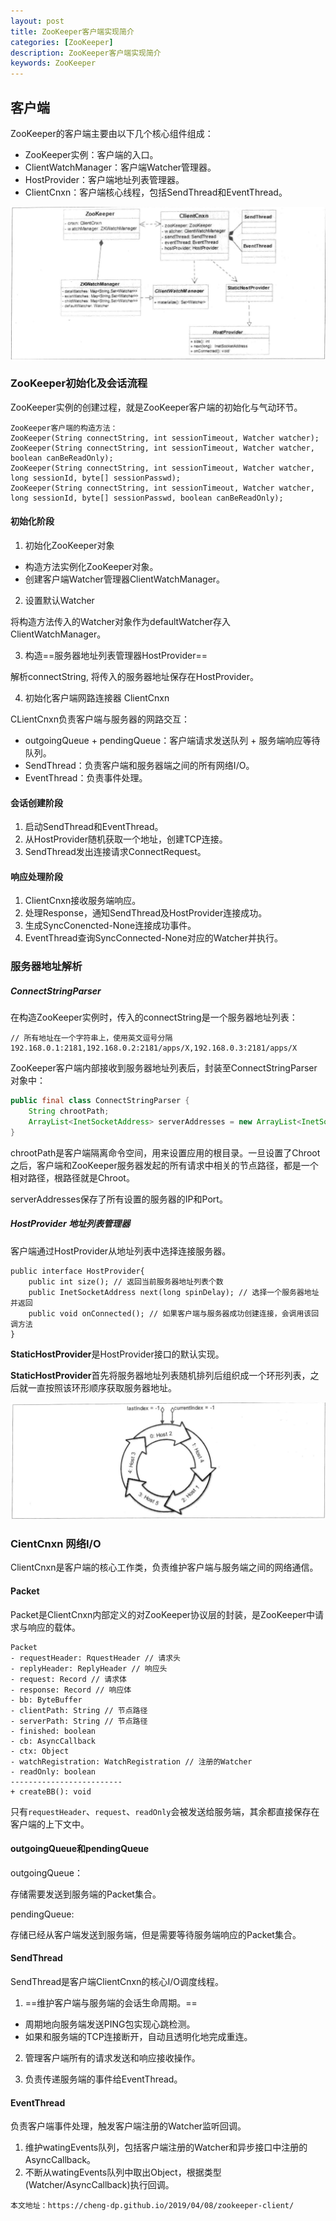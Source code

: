 ```yaml
---
layout: post
title: ZooKeeper客户端实现简介
categories: [ZooKeeper]
description: ZooKeeper客户端实现简介
keywords: ZooKeeper
---
```


## 客户端

ZooKeeper的客户端主要由以下几个核心组件组成：
- ZooKeeper实例：客户端的入口。
- ClientWatchManager：客户端Watcher管理器。
- HostProvider：客户端地址列表管理器。
- ClientCnxn：客户端核心线程，包括SendThread和EventThread。

![image](https://raw.githubusercontent.com/cheng-dp/ImageHostInGithub/master/zookeeper_client_structure.png)

### ZooKeeper初始化及会话流程

ZooKeeper实例的创建过程，就是ZooKeeper客户端的初始化与气动环节。
```
ZooKeeper客户端的构造方法：
ZooKeeper(String connectString, int sessionTimeout, Watcher watcher);
ZooKeeper(String connectString, int sessionTimeout, Watcher watcher, boolean canBeReadOnly);
ZooKeeper(String connectString, int sessionTimeout, Watcher watcher, long sessionId, byte[] sessionPasswd);
ZooKeeper(String connectString, int sessionTimeout, Watcher watcher, long sessionId, byte[] sessionPasswd, boolean canBeReadOnly);
```

#### 初始化阶段

1. 初始化ZooKeeper对象

- 构造方法实例化ZooKeeper对象。
- 创建客户端Watcher管理器ClientWatchManager。

2. 设置默认Watcher

将构造方法传入的Watcher对象作为defaultWatcher存入ClientWatchManager。

3. 构造==服务器地址列表管理器HostProvider==

解析connectString, 将传入的服务器地址保存在HostProvider。

4. 初始化客户端网路连接器 ClientCnxn

CLientCnxn负责客户端与服务器的网路交互：
- outgoingQueue + pendingQueue：客户端请求发送队列 + 服务端响应等待队列。
- SendThread：负责客户端和服务器端之间的所有网络I/O。
- EventThread：负责事件处理。

#### 会话创建阶段

1. 启动SendThread和EventThread。
2. 从HostProvider随机获取一个地址，创建TCP连接。
3. SendThread发出连接请求ConnectRequest。

#### 响应处理阶段

1. ClientCnxn接收服务端响应。
2. 处理Response，通知SendThread及HostProvider连接成功。
3. 生成SyncConencted-None连接成功事件。
4. EventThread查询SyncConnected-None对应的Watcher并执行。

### 服务器地址解析


##### ConnectStringParser

在构造ZooKeeper实例时，传入的connectString是一个服务器地址列表：
```
// 所有地址在一个字符串上，使用英文逗号分隔
192.168.0.1:2181,192.168.0.2:2181/apps/X,192.168.0.3:2181/apps/X
```
ZooKeeper客户端内部接收到服务器地址列表后，封装至ConnectStringParser对象中：
```Java
public final class ConnectStringParser {
    String chrootPath;
    ArrayList<InetSocketAddress> serverAddresses = new ArrayList<InetSocketAddress>();
}
```
chrootPath是客户端隔离命令空间，用来设置应用的根目录。一旦设置了Chroot之后，客户端和ZooKeeper服务器发起的所有请求中相关的节点路径，都是一个相对路径，根路径就是Chroot。

serverAddresses保存了所有设置的服务器的IP和Port。

##### HostProvider 地址列表管理器

客户端通过HostProvider从地址列表中选择连接服务器。

```
public interface HostProvider{
    public int size(); // 返回当前服务器地址列表个数
    public InetSocketAddress next(long spinDelay); // 选择一个服务器地址并返回
    public void onConnected(); // 如果客户端与服务器成功创建连接，会调用该回调方法
}
```

**StaticHostProvider**是HostProvider接口的默认实现。

**StaticHostProvider**首先将服务器地址列表随机排列后组织成一个环形列表，之后就一直按照该环形顺序获取服务器地址。

![image](https://raw.githubusercontent.com/cheng-dp/ImageHostInGithub/master/zookeeper_staticHostProvider_next.png)

### CientCnxn 网络I/O

ClientCnxn是客户端的核心工作类，负责维护客户端与服务端之间的网络通信。

#### Packet

Packet是ClientCnxn内部定义的对ZooKeeper协议层的封装，是ZooKeeper中请求与响应的载体。

```
Packet
- requestHeader: RquestHeader // 请求头
- replyHeader: ReplyHeader // 响应头
- request: Record // 请求体
- response: Record // 响应体
- bb: ByteBuffer
- clientPath: String // 节点路径
- serverPath: String // 节点路径
- finished: boolean
- cb: AsyncCallback
- ctx: Object
- watchRegistration: WatchRegistration // 注册的Watcher
- readOnly: boolean
-------------------------
+ createBB(): void
```

只有`requestHeader`、`request`、`readOnly`会被发送给服务端，其余都直接保存在客户端的上下文中。

#### outgoingQueue和pendingQueue

outgoingQueue：

存储需要发送到服务端的Packet集合。

pendingQueue:

存储已经从客户端发送到服务端，但是需要等待服务端响应的Packet集合。

#### SendThread

SendThread是客户端ClientCnxn的核心I/O调度线程。

1. ==维护客户端与服务端的会话生命周期。==

- 周期地向服务端发送PING包实现心跳检测。
- 如果和服务端的TCP连接断开，自动且透明化地完成重连。

2. 管理客户端所有的请求发送和响应接收操作。

3. 负责传递服务端的事件给EventThread。

#### EventThread

负责客户端事件处理，触发客户端注册的Watcher监听回调。

1. 维护watingEvents队列，包括客户端注册的Watcher和异步接口中注册的AsyncCallback。
2. 不断从watingEvents队列中取出Object，根据类型(Watcher/AsyncCallback)执行回调。
 
```
本文地址：https://cheng-dp.github.io/2019/04/08/zookeeper-client/
```
 
